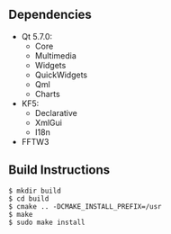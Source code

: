 ## Dependencies
* Qt 5.7.0:
  * Core
  * Multimedia
  * Widgets
  * QuickWidgets
  * Qml
  * Charts
* KF5:
  * Declarative
  * XmlGui
  * I18n
* FFTW3

## Build Instructions
```
$ mkdir build
$ cd build
$ cmake .. -DCMAKE_INSTALL_PREFIX=/usr
$ make
$ sudo make install
```

